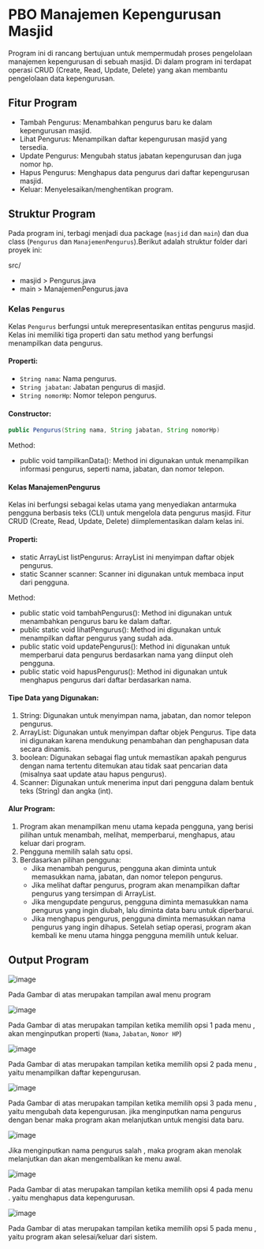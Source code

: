 # PBO Manajemen Kepengurusan Masjid
Program ini di rancang bertujuan untuk mempermudah proses pengelolaan manajemen kepengurusan di sebuah masjid.
Di dalam program ini terdapat operasi CRUD (Create, Read, Update, Delete) yang akan membantu pengelolaan data kepengurusan.

## Fitur Program
- Tambah Pengurus: Menambahkan pengurus baru ke dalam kepengurusan masjid.
- Lihat Pengurus: Menampilkan daftar kepengurusan masjid yang tersedia.
- Update Pengurus: Mengubah status jabatan kepengurusan dan juga nomor hp.
- Hapus Pengurus: Menghapus data pengurus dari daftar kepengurusan masjid.
- Keluar: Menyelesaikan/menghentikan program.

## Struktur Program
Pada program ini, terbagi menjadi dua package (`masjid` dan `main`) dan dua class (`Pengurus` dan `ManajemenPengurus`).Berikut adalah struktur folder dari proyek ini:

src/ 
- masjid > Pengurus.java
- main > ManajemenPengurus.java

### Kelas `Pengurus`
Kelas `Pengurus` berfungsi untuk merepresentasikan entitas pengurus masjid. Kelas ini memiliki tiga properti dan satu method yang berfungsi menampilkan data pengurus.

#### Properti:
- `String nama`: Nama pengurus.
- `String jabatan`: Jabatan pengurus di masjid.
- `String nomorHp`: Nomor telepon pengurus.

#### Constructor:
```java
public Pengurus(String nama, String jabatan, String nomorHp)
```
Method:
- public void tampilkanData(): Method ini digunakan untuk menampilkan informasi pengurus, seperti nama, jabatan, dan nomor telepon.

#### Kelas ManajemenPengurus
Kelas ini berfungsi sebagai kelas utama yang menyediakan antarmuka pengguna berbasis teks (CLI) untuk mengelola data pengurus masjid. Fitur CRUD (Create, Read, Update, Delete) diimplementasikan dalam kelas ini.

#### Properti:
- static ArrayList<Pengurus> listPengurus: ArrayList ini menyimpan daftar objek pengurus.
- static Scanner scanner: Scanner ini digunakan untuk membaca input dari pengguna.

Method:
- public static void tambahPengurus(): Method ini digunakan untuk menambahkan pengurus baru ke dalam daftar.
- public static void lihatPengurus(): Method ini digunakan untuk menampilkan daftar pengurus yang sudah ada.
- public static void updatePengurus(): Method ini digunakan untuk memperbarui data pengurus berdasarkan nama yang diinput oleh pengguna.
- public static void hapusPengurus(): Method ini digunakan untuk menghapus pengurus dari daftar berdasarkan nama.

#### Tipe Data yang Digunakan:
1. String: Digunakan untuk menyimpan nama, jabatan, dan nomor telepon pengurus.
2. ArrayList: Digunakan untuk menyimpan daftar objek Pengurus. Tipe data ini digunakan karena mendukung penambahan dan penghapusan data secara dinamis.
3. boolean: Digunakan sebagai flag untuk memastikan apakah pengurus dengan nama tertentu ditemukan atau tidak saat pencarian data (misalnya saat update atau hapus pengurus).
4. Scanner: Digunakan untuk menerima input dari pengguna dalam bentuk teks (String) dan angka (int).

#### Alur Program:
1. Program akan menampilkan menu utama kepada pengguna, yang berisi pilihan untuk menambah, melihat, memperbarui, menghapus, atau keluar dari program.
2. Pengguna memilih salah satu opsi.
3. Berdasarkan pilihan pengguna:
      - Jika menambah pengurus, pengguna akan diminta untuk memasukkan nama, jabatan, dan nomor telepon pengurus.
      - Jika melihat daftar pengurus, program akan menampilkan daftar pengurus yang tersimpan di ArrayList.
      - Jika mengupdate pengurus, pengguna diminta memasukkan nama pengurus yang ingin diubah, lalu diminta data baru untuk diperbarui.
      - Jika menghapus pengurus, pengguna diminta memasukkan nama pengurus yang ingin dihapus.
Setelah setiap operasi, program akan kembali ke menu utama hingga pengguna memilih untuk keluar.

## Output Program

![image](https://github.com/user-attachments/assets/87cf7582-560e-45e5-99b2-fcee0687e379)

Pada Gambar di atas merupakan tampilan awal menu program

![image](https://github.com/user-attachments/assets/6eb7d03d-02c5-4681-972f-fc9b267ac356)

Pada Gambar di atas merupakan tampilan ketika memilih opsi 1 pada menu , akan menginputkan properti (`Nama`, `Jabatan`, `Nomor HP`)

![image](https://github.com/user-attachments/assets/93b98c97-c64e-4bf3-ba4d-6bf9226039ac)

Pada Gambar di atas merupakan tampilan ketika memilih opsi 2 pada menu , yaitu menampilkan daftar kepengurusan.

![image](https://github.com/user-attachments/assets/8001f1c1-1e18-4fcf-abdb-cc183aa72a42)

Pada Gambar di atas merupakan tampilan ketika memilih opsi 3 pada menu , yaitu mengubah data kepengurusan. jika menginputkan nama pengurus dengan benar maka program akan melanjutkan untuk mengisi data baru.

![image](https://github.com/user-attachments/assets/820965ee-60dd-45a0-b72f-784dd664c3ad)

Jika menginputkan nama pengurus salah , maka program akan menolak melanjutkan dan akan mengembalikan ke menu awal.

![image](https://github.com/user-attachments/assets/2b28115d-317e-45b1-8b2e-1de71d969b35)

Pada Gambar di atas merupakan tampilan ketika memilih opsi 4 pada menu . yaitu menghapus data kepengurusan.

![image](https://github.com/user-attachments/assets/2d2d5531-0eb7-4cee-ba71-b811f03c6b5f)

Pada Gambar di atas merupakan tampilan ketika memilih opsi 5 pada menu , yaitu program akan selesai/keluar dari sistem.






